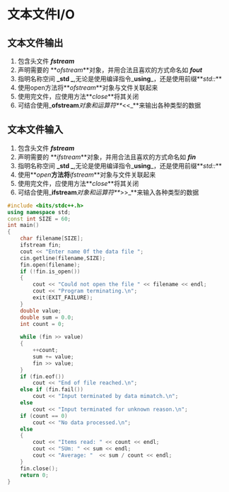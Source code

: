 # 文本文件I/O
## 文本文件输出

1. 包含头文件 **_fstream_**
2. 声明需要的 **_ofstream_**对象，并用合法且喜欢的方式命名如 **_fout_**
3. 指明名称空间 **_std _**,无论是使用编译指令_**using**_，还是使用前缀**_std::_**
4. 使用open方法将**_ofstream_**对象与文件关联起来
5. 使用完文件，应使用方法**_close_**将其关闭
6. 可结合使用_**ofstream**_对象和运算符**_<<_**来输出各种类型的数据
## 文本文件输入

1. 包含头文件 **_fstream_**
2. 声明需要的 **_ifstream_**对象，并用合法且喜欢的方式命名如 **_fin_**
3. 指明名称空间 **_std _**,无论是使用编译指令_**using**_，还是使用前缀**_std::_**
4. 使用**_open_**方法将**_ifstream_**对象与文件关联起来
5. 使用完文件，应使用方法**_close_**将其关闭
6. 可结合使用_**ifstream**_对象和运算符**_>>_**来输入各种类型的数据
```cpp
#include <bits/stdc++.h>
using namespace std;
const int SIZE = 60;
int main()
{
    char filename[SIZE];
    ifstream fin;
    cout << "Enter name 0f the data file ";
    cin.getline(filename,SIZE);
    fin.open(filename);
    if (!fin.is_open())
    {
        cout << "Could not open the file " << filename << endl;
        cout << "Program terminating.\n";
        exit(EXIT_FAILURE);
    }
    double value;
    double sum = 0.0;
    int count = 0;
    
    while (fin >> value)
    {
        ++count;
        sum += value;
        fin >> value;
    }
    if (fin.eof())
        cout << "End of file reached.\n";
    else if (fin.fail())
        cout << "Input terminated by data mimatch.\n";
    else
        cout << "Input terminated for unknown reason.\n";
    if (count == 0)
        cout << "No data processed.\n";
    else
    {
        cout << "Items read: " << count << endl;
        cout << "SUm: " << sum << endl;
        cout << "Average: "  << sum / count << endl;
    }
    fin.close();
    return 0;
}
```
